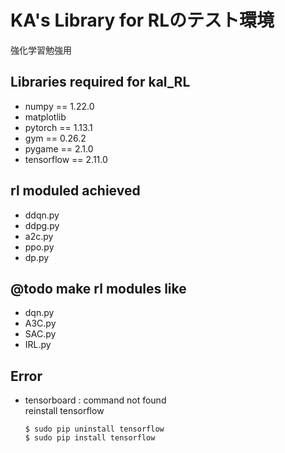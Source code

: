 # KA's Library for RLのテスト環境
強化学習勉強用  

## Libraries required for kal_RL
- numpy == 1.22.0
- matplotlib
- pytorch == 1.13.1
- gym == 0.26.2
- pygame == 2.1.0
- tensorflow == 2.11.0

## rl moduled achieved
- ddqn.py  
- ddpg.py
- a2c.py
- ppo.py
- dp.py

## @todo make rl modules like
- dqn.py
- A3C.py
- SAC.py
- IRL.py

## Error
- tensorboard : command not found  
    reinstall tensorflow
    ```
    $ sudo pip uninstall tensorflow  
    $ sudo pip install tensorflow
    ```
